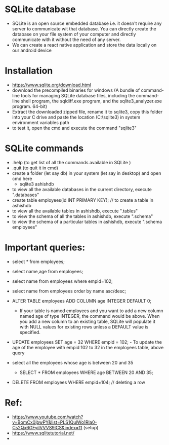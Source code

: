 # SQLite database

- SQLite is an open source embedded database i.e. it doesn't require any server to communicate wit that database.
  You can directly create the database on your file system of your computer and directly communicate with it without the need of any server.
- We can create a react native application and store the data locally on our android device

# Installation

- https://www.sqlite.org/download.html
- download the precompiled binaries for windows (A bundle of command-line tools for managing SQLite database files, including the command-line shell program, the sqldiff.exe program, and the sqlite3_analyzer.exe program. 64-bit)
- Extract the downloaded zipped file, rename it to sqlite3, copy this folder into your C drive and paste the
  location (C:\sqlite3) in system environment variables path
- to test it, open the cmd and execute the command "sqlite3"

# SQLite commands

- .help (to get list of all the commands available in SQLite )
- .quit (to quit it in cmd)
- create a folder (let say db) in your system (let say in desktop) and open cmd here
  - sqlite3 ashishdb
- to view all the available databases in the current directory, execute ".databases"
- create table employees(id INT PRIMARY KEY); // to create a table in ashishdb
- to view all the available tables in ashishdb, execute ".tables"
- to view the schema of all the tables in ashishdb, execute ".schema"
- to view the schema of a particular tables in ashishdb, execute ".schema employees"

# Important queries:

- select \* from employees;
- select name,age from employees;
- select name from employees where empid=102;
- select name from employees order by name asc/desc;
- ALTER TABLE employees ADD COLUMN age INTEGER DEFAULT 0;

  - If your table is named employees and you want to add a new column named age of type INTEGER, the command would be above. When you add a new column to an existing table, SQLite will populate it with NULL values for existing rows unless a DEFAULT value is specified.

- UPDATE employees
  SET age = 32
  WHERE empid = 102; - To update the age of the employee with empid 102 to 32 in the employees table, above query

- select all the employees whose age is between 20 and 35

  - SELECT \* FROM employees WHERE age BETWEEN 20 AND 35;

- DELETE FROM employees WHERE empid=104; // deleting a row

# Ref:

- https://www.youtube.com/watch?v=BomCx0jbwPY&list=PLS1QulWo1RIa0-Cs2Qx6GFyiIVVVS9lCS&index=11 (setup)
- https://www.sqlitetutorial.net/
-
